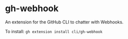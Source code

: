 # gh-webhook

An extension for the GitHub CLI to chatter with Webhooks. 

To install: `gh extension install cli/gh-webhook`

